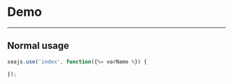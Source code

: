 # Demo

---

## Normal usage

````javascript
seajs.use('index', function({%= varName %}) {

});
````
